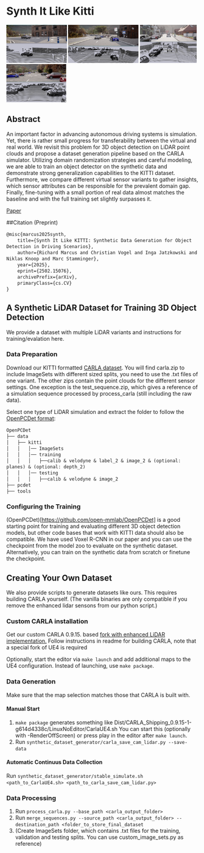 # Synth It Like Kitti
<p float="left">
  <img src="/ex1.png" height="100" />
  <img src="/ex2.png" height="100" /> 
  <img src="/ex3.png" height="100" />
  <img src="/ex4.png" height="100" />
</p>

## Abstract
An important factor in advancing autonomous driving systems is simulation. Yet, there is rather small progress for transferability between the virtual and real world. We revisit this problem for 3D object detection on LiDAR point clouds and propose a dataset generation pipeline based on the CARLA simulator. Utilizing domain randomization strategies and careful modeling, we are able to train an object detector on the synthetic data and demonstrate strong generalization capabilities to the KITTI dataset. Furthermore, we compare different virtual sensor variants to gather insights, which sensor attributes can be responsible for the prevalent domain gap. Finally, fine-tuning with a small portion of real data almost matches the baseline and with the full training set slightly surpasses it.

[Paper](https://arxiv.org/abs/2502.15076)

##Citation (Preprint)
```
@misc{marcus2025synth,
    title={Synth It Like KITTI: Synthetic Data Generation for Object Detection in Driving Scenarios},
    author={Richard Marcus and Christian Vogel and Inga Jatzkowski and Niklas Knoop and Marc Stamminger},
    year={2025},
    eprint={2502.15076},
    archivePrefix={arXiv},
    primaryClass={cs.CV}
} 
```


## A Synthetic LiDAR Dataset for Training 3D Object Detection
We provide a dataset with multiple LiDAR variants and instructions for training/evalation here.

### Data Preparation
Download our KITTI formatted [CARLA dataset](https://zenodo.org/records/14901303).
You will find carla.zip to include ImageSets with different sized splits, you need to use the .txt files of one variant.
The other zips contain the point clouds for the different sensor settings.
One exception is the test_sequence.zip, which gives a reference of a simulation sequence processed by process_carla (still including the raw data).

Select one type of LiDAR simulation and extract the folder to follow the [OpenPCDet format](https://github.com/open-mmlab/OpenPCDet/blob/master/docs/GETTING_STARTED.md): 

```
OpenPCDet
├── data
│   ├── kitti
│   │   │── ImageSets
│   │   │── training
│   │   │   ├──calib & velodyne & label_2 & image_2 & (optional: planes) & (optional: depth_2)
│   │   │── testing
│   │   │   ├──calib & velodyne & image_2
├── pcdet
├── tools
```

### Configuring the Training
(OpenPCDet)[https://github.com/open-mmlab/OpenPCDet] is a good starting point for training and evaluating different 3D object detection models, but other code bases that work with KITTI data should also be compatible. 
We have used Voxel R-CNN in our paper and you can use the checkpoint from the model zoo to evaluate on the synthetic dataset.
Alternatively, you can train on the synthetic data from scratch or finetune the checkpoint.

## Creating Your Own Dataset 
We also provide scripts to generate datasets like ours.
This requires building CARLA yourself. (The vanilla binaries are only compatible if you remove the enhanced lidar sensons from our python script.) 

### Custom CARLA installation
Get our custom CARLA 0.9.15. based [fork with enhanced LiDAR implementation.](https://github.com/richardmarcus/carla_lidar/tree/develop)
Follow instructions in readme for building CARLA, note that a special fork of UE4 is required

Optionally, start the editor via ```make launch``` and add additional maps to the UE4 configuration.
Instead of launching, use ```make package```.


### Data Generation
Make sure that the map selection matches those that CARLA is built with.

#### Manual Start
1. ```make package``` generates something like Dist/CARLA_Shipping_0.9.15-1-g614d4338c/LinuxNoEditor/CarlaUE4.sh
You can start this (optionally with -RenderOffScreen) or press play in the editor after ```make launch```.
2. Run ```synthetic_dataset_generator/carla_save_cam_lidar.py --save-data```

#### Automatic Continuus Data Collection
Run ```synthetic_dataset_generator/stable_simulate.sh <path_to_CarlaUE4.sh> <path_to_carla_save_cam_lidar.py> ```

### Data Processing
1. Run ```process_carla.py --base_path <carla_output_folder>```
2. Run ```merge_sequences.py --source_path <carla_output_folder> --destination_path <folder_to_store_final_dataset```
3. (Create ImageSets folder, which contains .txt files for the training, validation and testing splits. You can use custom_image_sets.py as reference)





